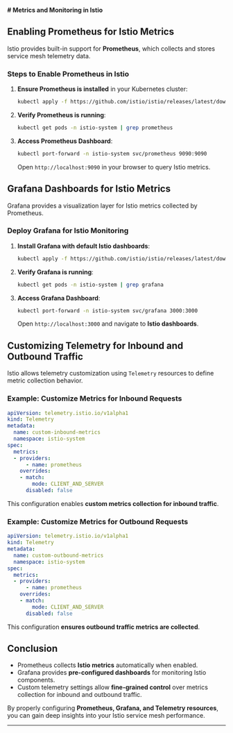 **# Metrics and Monitoring in Istio**

## **Enabling Prometheus for Istio Metrics**
Istio provides built-in support for **Prometheus**, which collects and stores service mesh telemetry data.

### **Steps to Enable Prometheus in Istio**
1. **Ensure Prometheus is installed** in your Kubernetes cluster:
   ```sh
   kubectl apply -f https://github.com/istio/istio/releases/latest/download/samples/addons/prometheus.yaml
   ```
2. **Verify Prometheus is running**:
   ```sh
   kubectl get pods -n istio-system | grep prometheus
   ```
3. **Access Prometheus Dashboard**:
   ```sh
   kubectl port-forward -n istio-system svc/prometheus 9090:9090
   ```
   Open `http://localhost:9090` in your browser to query Istio metrics.

## **Grafana Dashboards for Istio Metrics**
Grafana provides a visualization layer for Istio metrics collected by Prometheus.

### **Deploy Grafana for Istio Monitoring**
1. **Install Grafana with default Istio dashboards**:
   ```sh
   kubectl apply -f https://github.com/istio/istio/releases/latest/download/samples/addons/grafana.yaml
   ```
2. **Verify Grafana is running**:
   ```sh
   kubectl get pods -n istio-system | grep grafana
   ```
3. **Access Grafana Dashboard**:
   ```sh
   kubectl port-forward -n istio-system svc/grafana 3000:3000
   ```
   Open `http://localhost:3000` and navigate to **Istio dashboards**.

## **Customizing Telemetry for Inbound and Outbound Traffic**
Istio allows telemetry customization using `Telemetry` resources to define metric collection behavior.

### **Example: Customize Metrics for Inbound Requests**
```yaml
apiVersion: telemetry.istio.io/v1alpha1
kind: Telemetry
metadata:
  name: custom-inbound-metrics
  namespace: istio-system
spec:
  metrics:
  - providers:
      - name: prometheus
    overrides:
    - match:
        mode: CLIENT_AND_SERVER
      disabled: false
```
This configuration enables **custom metrics collection for inbound traffic**.

### **Example: Customize Metrics for Outbound Requests**
```yaml
apiVersion: telemetry.istio.io/v1alpha1
kind: Telemetry
metadata:
  name: custom-outbound-metrics
  namespace: istio-system
spec:
  metrics:
  - providers:
      - name: prometheus
    overrides:
    - match:
        mode: CLIENT_AND_SERVER
      disabled: false
```
This configuration **ensures outbound traffic metrics are collected**.

## **Conclusion**
- Prometheus collects **Istio metrics** automatically when enabled.
- Grafana provides **pre-configured dashboards** for monitoring Istio components.
- Custom telemetry settings allow **fine-grained control** over metrics collection for inbound and outbound traffic.

By properly configuring **Prometheus, Grafana, and Telemetry resources**, you can gain deep insights into your Istio service mesh performance.

---
